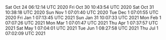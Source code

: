 Sat Oct 24 06:12:14 UTC 2020
Fri Oct 30 10:43:54 UTC 2020
Sat Oct 31 10:38:18 UTC 2020
Sun Nov  1 07:01:40 UTC 2020
Tue Dec  1 07:01:55 UTC 2020
Fri Jan  1 07:13:45 UTC 2021
Sun Jan 31 10:07:33 UTC 2021
Mon Feb  1 07:07:26 UTC 2021
Mon Mar  1 07:01:47 UTC 2021
Thu Apr  1 07:37:57 UTC 2021
Sat May  1 07:04:01 UTC 2021
Tue Jun  1 08:27:58 UTC 2021
Thu Jul  1 07:02:09 UTC 2021
